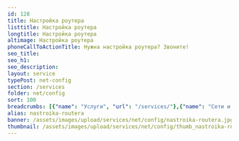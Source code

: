 ```yaml
---
id: 128
title: Настройка роутера
listtitle: Настройка роутера
longtitle: Настройка роутера
altimage: Настройка роутера
phoneCallToActionTitle: Нужна настройка роутера? Звоните!
seo_title: 
seo_h1: 
seo_description: 
layout: service
typePost: net-config
section: /services
folder: net/config
sort: 100
breadcrumbs: [{"name": "Услуги", "url": "/services/"},{"name": "Сети и интернет", "url": "/services/net/"},{"name": "Настройка", "url":  "/services/net/config/"}]
alias: nastroika-routera
banner: /assets/images/upload/services/net/config/nastroika-routera.jpg
thumbnail: /assets/images/upload/services/net/config/thumb_nastroika-routera.jpg
---
```

